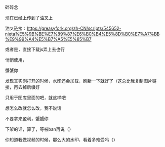 碎碎念



现在已经上传到了油叉上



油叉链接：https://greasyfork.org/zh-CN/scripts/545652-nieta%E5%9B%BE%E7%89%87%E6%B0%B4%E5%8D%B0%E7%A7%BB%E9%99%A4%E5%B7%A5%E5%85%B7


或者是，直接下载js弄上去也行


悄悄使用，


蟹蟹你



发现其实刚打开的时候，水印还会加载，刷新一下就好了（这总比我复制图片链接，再去掉后缀好



只用于图库里面的吧，就这样吧


想怎么改就怎么改，我不说话


不要拿来盈利，蟹蟹你


下架的话，算了，等被ban再说（）


你知道我做视频的时候，那么大的水印，看着多难受吗（）
